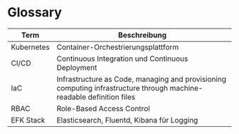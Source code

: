 # Glossary

| Term                    | Beschreibung                                                                                                         | 
|-------------------------|----------------------------------------------------------------------------------------------------------------------| 
| Kubernetes              | Container-Orchestrierungsplattform                                                                                   |
| CI/CD                   | Continuous Integration und Continuous Deployment                                                                     |
| IaC                     | Infrastructure as Code, managing and provisioning computing infrastructure through machine-readable definition files |
| RBAC                    | Role-Based Access Control                                                                                            |
| EFK Stack               | Elasticsearch, Fluentd, Kibana für Logging                                                                           |

